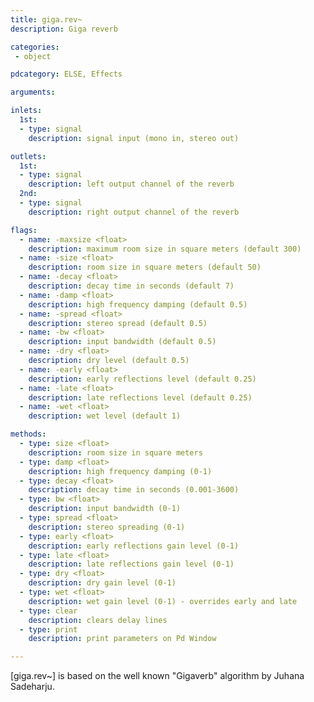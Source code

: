 ```yaml
---
title: giga.rev~
description: Giga reverb

categories:
 - object

pdcategory: ELSE, Effects

arguments:

inlets:
  1st:
  - type: signal
    description: signal input (mono in, stereo out)

outlets:
  1st:
  - type: signal
    description: left output channel of the reverb
  2nd:
  - type: signal
    description: right output channel of the reverb

flags:
  - name: -maxsize <float>
    description: maximum room size in square meters (default 300)
  - name: -size <float>
    description: room size in square meters (default 50)
  - name: -decay <float>
    description: decay time in seconds (default 7)
  - name: -damp <float>
    description: high frequency damping (default 0.5)
  - name: -spread <float>
    description: stereo spread (default 0.5)
  - name: -bw <float>
    description: input bandwidth (default 0.5)
  - name: -dry <float>
    description: dry level (default 0.5)
  - name: -early <float>
    description: early reflections level (default 0.25)
  - name: -late <float>
    description: late reflections level (default 0.25)
  - name: -wet <float>
    description: wet level (default 1)

methods:
  - type: size <float>
    description: room size in square meters
  - type: damp <float>
    description: high frequency damping (0-1)
  - type: decay <float>
    description: decay time in seconds (0.001-3600)
  - type: bw <float>
    description: input bandwidth (0-1)
  - type: spread <float>
    description: stereo spreading (0-1)
  - type: early <float>
    description: early reflections gain level (0-1)
  - type: late <float>
    description: late reflections gain level (0-1)
  - type: dry <float>
    description: dry gain level (0-1)
  - type: wet <float>
    description: wet gain level (0-1) - overrides early and late
  - type: clear
    description: clears delay lines
  - type: print
    description: print parameters on Pd Window

---
```


[giga.rev~] is based on the well known "Gigaverb" algorithm by Juhana Sadeharju.

